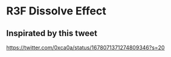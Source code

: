 # R3F Dissolve Effect

## Inspirated by this tweet

https://twitter.com/0xca0a/status/1678071371274809346?s=20
